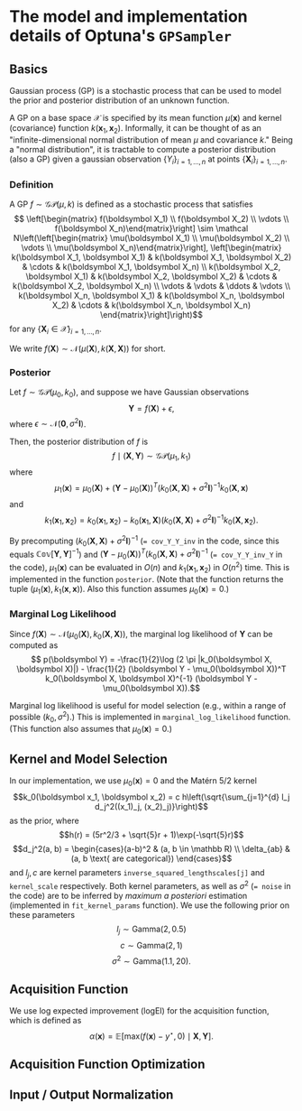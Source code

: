# The model and implementation details of Optuna's `GPSampler`

## Basics
Gaussian process (GP) is a stochastic process that can be used to model the prior and posterior distribution of an unknown function.

A GP on a base space $\mathcal X$ is specified by its mean function $\mu(\boldsymbol x)$ and kernel (covariance) function $k(\boldsymbol x_1, \boldsymbol x_2)$. Informally, it can be thought of as an "infinite-dimensional normal distribution of mean $\mu$ and covariance $k$." Being a "normal distribution", it is tractable to compute a posterior distribution (also a GP) given a gaussian observation $\{Y_i\}_{i=1,\dots, n}$ at points $\{\boldsymbol X_i\}_{i=1,\dots,n}$.

### Definition
A GP $f \sim \mathcal{GP}(\mu, k)$ is defined as a stochastic process that satisfies
$$ \left[\begin{matrix} f(\boldsymbol X_1) \\ f(\boldsymbol X_2) \\ \vdots \\ f(\boldsymbol X_n)\end{matrix}\right] \sim \mathcal N\left(\left[\begin{matrix} \mu(\boldsymbol X_1) \\ \mu(\boldsymbol X_2) \\ \vdots \\ \mu(\boldsymbol X_n)\end{matrix}\right], \left[\begin{matrix} k(\boldsymbol X_1, \boldsymbol X_1) & k(\boldsymbol X_1, \boldsymbol X_2) & \cdots & k(\boldsymbol X_1, \boldsymbol X_n) \\ k(\boldsymbol X_2, \boldsymbol X_1) & k(\boldsymbol X_2, \boldsymbol X_2) & \cdots & k(\boldsymbol X_2, \boldsymbol X_n) \\ 
\vdots & \vdots & \ddots  & \vdots \\ 
k(\boldsymbol X_n, \boldsymbol X_1) & k(\boldsymbol X_n, \boldsymbol X_2) & \cdots & k(\boldsymbol X_n, \boldsymbol X_n) \end{matrix}\right]\right)$$
for any $\{\boldsymbol X_i \in \mathcal X\}_{i=1, \dots, n}$.

We write $f(\boldsymbol X) \sim \mathcal N(\mu(\boldsymbol X), k(\boldsymbol X, \boldsymbol X))$ for short.

### Posterior
Let $f \sim \mathcal{GP}(\mu_0, k_0)$, and suppose we have Gaussian observations
$$ \boldsymbol Y = f(\boldsymbol X) + \epsilon,$$
where $\epsilon \sim \mathcal N(\boldsymbol 0, \sigma^2 \boldsymbol I)$.

Then, the posterior distribution of $f$ is 
$$ f \mid (\boldsymbol X, \boldsymbol Y) \sim \mathcal{GP}(\mu_1, k_1)$$
where
$$ \mu_1(\boldsymbol x) = \mu_0(\boldsymbol X) + (\boldsymbol Y - \mu_0(\boldsymbol X))^T (k_0(\boldsymbol X, \boldsymbol X) + \sigma^2 \boldsymbol I)^{-1}k_0(\boldsymbol X, \boldsymbol x)$$
and 
$$ k_1(\boldsymbol x_1, \boldsymbol x_2) = k_0(\boldsymbol x_1, \boldsymbol x_2) - k_0(\boldsymbol x_1, \boldsymbol X) (k_0(\boldsymbol X, \boldsymbol X) + \sigma^2 \boldsymbol I)^{-1} k_0(\boldsymbol X, \boldsymbol x_2).$$

By precomputing $(k_0(\boldsymbol X, \boldsymbol X) + \sigma^2 \boldsymbol I)^{-1}$ (`= cov_Y_Y_inv` in the code, since this equals $\mathbb{Cov}[\boldsymbol Y, \boldsymbol Y]^{-1}$) and $(\boldsymbol Y - \mu_0(\boldsymbol X))^T (k_0(\boldsymbol X, \boldsymbol X) + \sigma^2 \boldsymbol I)^{-1}$ (`= cov_Y_Y_inv_Y` in the code), $\mu_1(\boldsymbol x)$ can be evaluated in $O(n)$ and $k_1(\boldsymbol x_1, \boldsymbol x_2)$ in $O(n^2)$ time. This is implemented in the function `posterior`. (Note that the function returns the tuple $(\mu_1(\boldsymbol x), k_1(\boldsymbol x, \boldsymbol x))$. Also this function assumes $\mu_0(\boldsymbol x) = 0$.)

### Marginal Log Likelihood

Since $f(\boldsymbol X) \sim \mathcal N(\mu_0(\boldsymbol X), k_0(\boldsymbol X, \boldsymbol X))$, the marginal log likelihood of $\boldsymbol Y$ can be computed as
$$ p(\boldsymbol Y) = -\frac{1}{2}\log (2 \pi |k_0(\boldsymbol X, \boldsymbol X)|) - \frac{1}{2} (\boldsymbol Y - \mu_0(\boldsymbol X))^T k_0(\boldsymbol X, \boldsymbol X)^{-1} (\boldsymbol Y - \mu_0(\boldsymbol X)).$$

Marginal log likelihood is useful for model selection (e.g., within a range of possible $(k_0, \sigma^2)$.)
This is implemented in `marginal_log_likelihood` function. (This function also assumes that $\mu_0(\boldsymbol x) = 0$.)

## Kernel and Model Selection

In our implementation, we use $\mu_0(\boldsymbol x) = 0$ and the Matérn 5/2 kernel
$$k_0(\boldsymbol x_1, \boldsymbol x_2) = c h\left(\sqrt{\sum_{j=1}^{d} l_j d_j^2((x_1)_j, (x_2)_j)}\right)$$
as the prior, where
$$h(r) = (5r^2/3 + \sqrt{5}r + 1)\exp(-\sqrt{5}r)$$
$$d_j^2(a, b) = \begin{cases}(a-b)^2 & (a, b \in \mathbb R) \\ \delta_{ab} & (a, b \text{ are categorical})
\end{cases}$$
and $l_j, c$ are kernel parameters `inverse_squared_lengthscales[j]` and `kernel_scale` respectively. Both kernel parameters, as well as $\sigma^2$ (`= noise` in the code) are to be inferred by _maximum a posteriori_ estimation (implemented in `fit_kernel_params` function). We use the following prior on these parameters
$$ l_j \sim \mathrm{Gamma}(2, 0.5)$$
$$ c \sim \mathrm{Gamma}(2, 1)$$
$$ \sigma^2 \sim \mathrm{Gamma}(1.1, 20).$$

## Acquisition Function

We use log expected improvement (logEI) for the acquisition function, which is defined as
$$\alpha(\boldsymbol x) = \mathbb E[\mathrm{max}(f(\boldsymbol x) - y^\star, 0) \mid \boldsymbol X, \boldsymbol Y].$$

## Acquisition Function Optimization

## Input / Output Normalization

